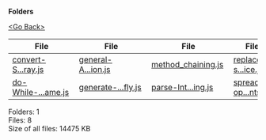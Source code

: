 **Folders**

[&lt;Go Back&gt;](../right.html)

<table><thead><tr class="header"><th><strong>File</strong></th><th><strong>File</strong></th><th><strong>File</strong></th><th><strong>File</strong></th></tr></thead><tbody><tr class="odd"><td><a href="convert-String-Arr-to-IntArray.js">convert-S...ray.js</a> </td><td><a href="general-Array-Creation.js">general-A...ion.js</a> </td><td><a href="method_chaining.js">method_chaining.js</a> </td><td><a href="replace-splice-with-slice.js">replace-s...ice.js</a> </td></tr><tr class="even"><td><a href="do-While-loop-Guessing-Game.js">do-While-...ame.js</a> </td><td><a href="generate-array-on-the-fly.js">generate-...fly.js</a> </td><td><a href="parse-Int-toString.js">parse-Int...ing.js</a> </td><td><a href="spread-operator-for-multiple-arguments.js">spread-op...nts.js</a> </td></tr></tbody></table>

Folders: 1  
Files: 8  
Size of all files: 14475 KB
